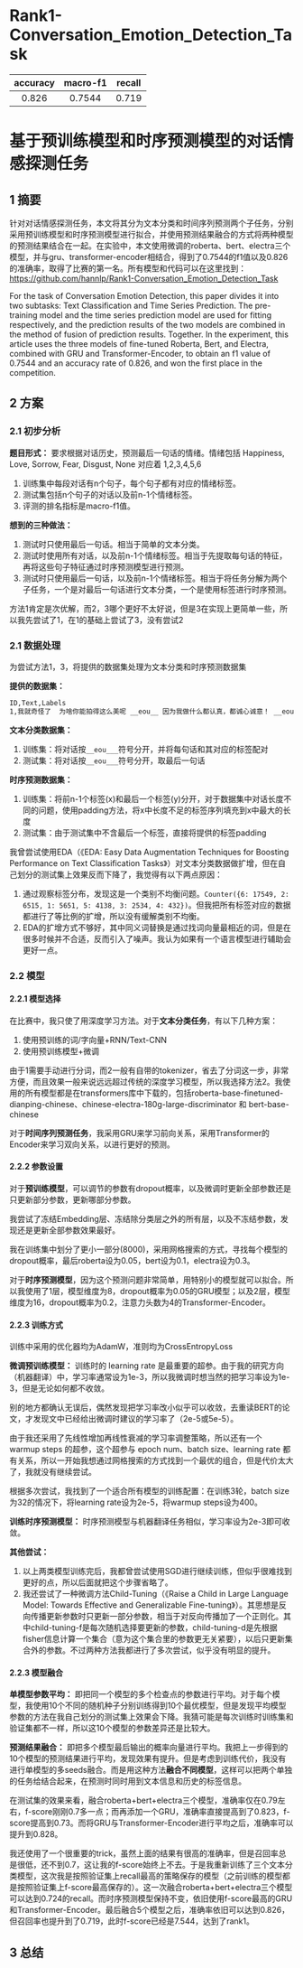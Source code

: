 # Rank1-Conversation_Emotion_Detection_Task

| accuracy | macro-f1 | recall |
| :-----:| :----: | :----: |
| 0.826 | 0.7544 | 0.719 |

# 基于预训练模型和时序预测模型的对话情感探测任务
## 1 摘要
针对对话情感探测任务，本文将其分为文本分类和时间序列预测两个子任务，分别采用预训练模型和时序预测模型进行拟合，并使用预测结果融合的方式将两种模型的预测结果结合在一起。在实验中，本文使用微调的roberta、bert、electra三个模型，并与gru、transformer-encoder相结合，得到了0.7544的f1值以及0.826的准确率，取得了比赛的第一名。所有模型和代码可以在这里找到：https://github.com/hannlp/Rank1-Conversation_Emotion_Detection_Task

For the task of Conversation Emotion Detection, this paper divides it into two subtasks: Text Classification and Time Series Prediction. The pre-training model and the time series prediction model are used for fitting respectively, and the prediction results of the two models are combined in the method of fusion of prediction results. Together. In the experiment, this article uses the three models of fine-tuned Roberta, Bert, and Electra, combined with GRU and Transformer-Encoder, to obtain an f1 value of 0.7544 and an accuracy rate of 0.826, and won the first place in the competition.

## 2 方案
### 2.1 初步分析
**题目形式：**
要求根据对话历史，预测最后一句话的情绪。情绪包括 Happiness, Love, Sorrow, Fear, Disgust, None 对应着 1,2,3,4,5,6

1. 训练集中每段对话有n个句子，每个句子都有对应的情绪标签。
2. 测试集包括n个句子的对话以及前n-1个情绪标签。
3. 评测的排名指标是macro-f1值。

**想到的三种做法：**
1. 测试时只使用最后一句话。相当于简单的文本分类。
2. 测试时使用所有对话，以及前n-1个情绪标签。相当于先提取每句话的特征，再将这些句子特征通过时序预测模型进行预测。
3. 测试时只使用最后一句话，以及前n-1个情绪标签。相当于将任务分解为两个子任务，一个是对最后一句话进行文本分类，一个是使用标签进行时序预测。

方法1肯定是次优解，而2，3哪个更好不太好说，但是3在实现上更简单一些，所以我先尝试了1，在1的基础上尝试了3，没有尝试2

### 2.1 数据处理
为尝试方法1，3，将提供的数据集处理为文本分类和时序预测数据集

**提供的数据集：**
```txt
ID,Text,Labels
1,我就奇怪了  为啥你能拍得这么美呢 __eou__ 因为我做什么都认真，都诚心诚意！ __eou__ 好你诚心诚意！我谦虚低调！咱都是优秀品格的人再赞一个  干杯 __eou__ 嗯嗯，咱俩都是最可爱的人！,2222
```

**文本分类数据集：**
1. 训练集：将对话按```__eou___```符号分开，并将每句话和其对应的标签配对
2. 测试集：将对话按```__eou___```符号分开，取最后一句话

**时序预测数据集：**
1. 训练集：将前n-1个标签(x)和最后一个标签(y)分开，对于数据集中对话长度不同的问题，使用padding方法，将x中长度不足的标签序列填充到x中最大的长度
2. 测试集：由于测试集中不含最后一个标签，直接将提供的标签padding

我曾尝试使用EDA（《EDA: Easy Data Augmentation Techniques for Boosting Performance on Text Classification Tasks》）对文本分类数据做扩增，但在自己划分的测试集上效果反而下降了，我觉得有以下两点原因：

1. 通过观察标签分布，发现这是一个类别不均衡问题。```Counter({6: 17549, 2: 6515, 1: 5651, 5: 4138, 3: 2534, 4: 432})```。但我把所有标签对应的数据都进行了等比例的扩增，所以没有缓解类别不均衡。
2. EDA的扩增方式不够好，其中同义词替换是通过找词向量最相近的词，但是在很多时候并不合适，反而引入了噪声。我认为如果有一个语言模型进行辅助会更好一点。

### 2.2 模型
#### 2.2.1 模型选择
在比赛中，我只使了用深度学习方法。对于**文本分类任务**，有以下几种方案：
1. 使用预训练的词/字向量+RNN/Text-CNN
2. 使用预训练模型+微调

由于1需要手动进行分词，而2一般有自带的tokenizer，省去了分词这一步，非常方便，而且效果一般来说远远超过传统的深度学习模型，所以我选择方法2。我使用的所有模型都是在transformers库中下载的，包括roberta-base-finetuned-dianping-chinese、chinese-electra-180g-large-discriminator 和 bert-base-chinese

对于**时间序列预测任务**，我采用GRU来学习前向关系，采用Transformer的Encoder来学习双向关系，以进行更好的预测。

#### 2.2.2 参数设置
对于**预训练模型**，可以调节的参数有dropout概率，以及微调时更新全部参数还是只更新部分参数，更新哪部分参数。

我尝试了冻结Embedding层、冻结除分类层之外的所有层，以及不冻结参数，发现还是更新全部参数效果最好。

我在训练集中划分了更小一部分(8000)，采用网格搜索的方式，寻找每个模型的dropout概率，最后roberta设为0.05，bert设为0.1，electra设为0.3。

对于**时序预测模型**，因为这个预测问题非常简单，用特别小的模型就可以拟合。所以我使用了1层，模型维度为8，dropout概率为0.05的GRU模型；以及2层，模型维度为16，dropout概率为0.2，注意力头数为4的Transformer-Encoder。

#### 2.2.3 训练方式
训练中采用的优化器均为AdamW，准则均为CrossEntropyLoss

**微调预训练模型：**
训练时的 learning rate 是最重要的超参。由于我的研究方向（机器翻译）中，学习率通常设为1e-3，所以我微调时想当然的把学习率设为1e-3，但是无论如何都不收敛。

别的地方都确认无误后，偶然发现把学习率改小似乎可以收敛，去重读BERT的论文，才发现文中已经给出微调时建议的学习率了（2e-5或5e-5）。

由于我还采用了先线性增加再线性衰减的学习率调整策略，所以还有一个 warmup steps 的超参，这个超参与 epoch num、batch size、learning rate 都有关系，所以一开始我想通过网格搜索的方式找到一个最优的组合，但是代价太大了，我就没有继续尝试。

根据多次尝试，我找到了一个适合所有模型的训练配置：在训练3轮，batch size为32的情况下，将learning rate设为2e-5，将warmup steps设为400。

**训练时序预测模型：**
时序预测模型与机器翻译任务相似，学习率设为2e-3即可收敛。

**其他尝试：**
1. 以上两类模型训练完后，我都曾尝试使用SGD进行继续训练，但似乎很难找到更好的点，所以后面就把这个步骤省略了。
2. 我还尝试了一种微调方法Child-Tuning（《Raise a Child in Large Language Model: Towards Effective and Generalizable Fine-tuning》）。其思想是反向传播更新参数时只更新一部分参数，相当于对反向传播加了一个正则化。其中child-tuning-f是每次随机选择要更新的参数，child-tuning-d是先根据fisher信息计算一个集合（意为这个集合里的参数更无关紧要），以后只更新集合外的参数。不过两种方法我都进行了多次尝试，似乎没有明显的提升。

#### 2.2.3 模型融合
**单模型参数平均：**
即把同一个模型的多个检查点的参数进行平均。对于每个模型，我使用10个不同的随机种子分别训练得到10个最优模型，但是发现平均模型参数的方法在我自己划分的测试集上效果会下降。我猜可能是每次训练时训练集和验证集都不一样，所以这10个模型的参数差异还是比较大。

**预测结果融合：**
即把多个模型最后输出的概率向量进行平均。我把上一步得到的10个模型的预测结果进行平均，发现效果有提升。但是考虑到训练代价，我没有进行单模型的多seeds融合。而是用这种方法**融合不同模型**，这样可以把两个单独的任务给结合起来，在预测时同时用到文本信息和历史的标签信息。

在测试集的效果来看，融合roberta+bert+electra三个模型，准确率仅在0.79左右，f-score刚刚0.7多一点；而再添加一个GRU，准确率直接提高到了0.823，f-score提高到0.73。而将GRU与Transformer-Encoder进行平均之后，准确率可以提升到0.828。

我还使用了一个很重要的trick，虽然上面的结果有很高的准确率，但是召回率总是很低，还不到0.7，这让我的f-score始终上不去。于是我重新训练了三个文本分类模型，这次我是按照验证集上recall最高的策略保存的模型（之前训练的模型都是按照验证集上f-score最高保存的）。这一次融合roberta+bert+electra三个模型可以达到0.724的recall。而时序预测模型保持不变，依旧使用f-score最高的GRU和Transformer-Encoder。最后融合5个模型之后，准确率依旧可以达到0.826，但召回率也提升到了0.719，此时f-score已经是7.544，达到了rank1。

## 3 总结